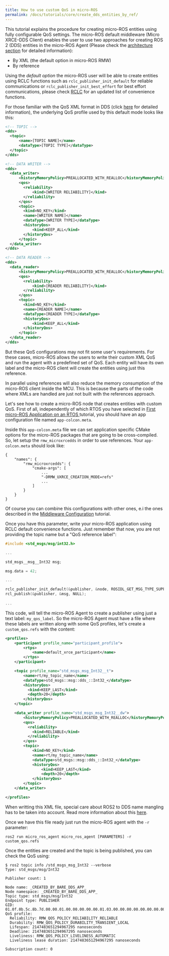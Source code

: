 ```yaml
---
title: How to use custom QoS in micro-ROS
permalink: /docs/tutorials/core/create_dds_entities_by_ref/
---
```



This tutorial explains the procedure for creating micro-ROS entities using fully configurable QoS settings. The micro-ROS default middleware (Micro XRCE-DDS Client) enables the user to use two approaches for creating ROS 2 (DDS) entities in the micro-ROS Agent (Please check the [architecture section](https://micro-ros.github.io/docs/overview/) for detailed information):
- By XML (the default option in micro-ROS RMW)
- By reference

Using the *default option* the micro-ROS user will be able to create entities using RCLC functions such as `rclc_publisher_init_default` for reliable communications or `rclc_publisher_init_best_effort` for best effort communications, please check [RCLC](https://github.com/micro-ROS/rclc) for an updated list of convenience functions.

For those familiar with the QoS XML format in DDS (click [here](https://fast-dds.docs.eprosima.com/en/latest/fastdds/dds_layer/core/policy/policy.html) for detailed information), the underlying QoS profile used by this default mode looks like this:

```xml
<!-- TOPIC -->
<dds>
  <topic>
      <name>[TOPIC NAME]</name>
      <dataType>[TOPIC TYPE]</dataType>
  </topic>
</dds>

<!-- DATA WRITER -->
<dds>
  <data_writer>
      <historyMemoryPolicy>PREALLOCATED_WITH_REALLOC</historyMemoryPolicy>
      <qos>
        <reliability>
            <kind>[WRITER RELIABILITY]</kind>
        </reliability>
      </qos>
      <topic>
        <kind>NO_KEY</kind>
        <name>[WRITER NAME]</name>
        <dataType>[WRITER TYPE]</dataType>
        <historyQos>
            <kind>KEEP_ALL</kind>
        </historyQos>
      </topic>
  </data_writer>
</dds>

<!-- DATA READER -->
<dds>
  <data_reader>
      <historyMemoryPolicy>PREALLOCATED_WITH_REALLOC</historyMemoryPolicy>
      <qos>
        <reliability>
            <kind>[READER RELIABILITY]</kind>
        </reliability>
      </qos>
      <topic>
        <kind>NO_KEY</kind>
        <name>[READER NAME]</name>
        <dataType>[READER TYPE]</dataType>
        <historyQos>
            <kind>KEEP_ALL</kind>
        </historyQos>
      </topic>
  </data_reader>
</dds>

```

But these QoS configurations may not fit some user's requirements. For these cases, micro-ROS allows the users to write their custom XML QoS and run the agent with a predefined set of QoS. Each entity will have its own label and the micro-ROS client will create the entities using just this reference.

In parallel using references will also reduce the memory consumption of the micro-ROS client inside the MCU. This is because the parts of the code where XMLs are handled are just not built with the references approach.

Let's see how to create a micro-ROS node that creates entities with custom QoS. First of all, independently of which RTOS you have selected in [First micro-ROS Application on an RTOS
](https://micro-ros.github.io/docs/tutorials/core/first_application_rtos/) tutorial, you should have an app configuration file named `app-colcon.meta`.

Inside this `app-colcon.meta` file we can set application specific CMake options for the micro-ROS packages that are going to be cross-compiled. So, let setup the `rmw_microxrcedds` in order to use references. Your `app-colcon.meta` should look like:

```
{
    "names": {
        "rmw_microxrcedds": {
            "cmake-args": [
                ...
                "-DRMW_UXRCE_CREATION_MODE=refs"
                ...
            ]
        }
    }
}
```

Of course you can combine this configurations with other ones, e.i the ones described in the [Middleware Configuration](https://micro-ros.github.io/docs/tutorials/core/microxrcedds_rmw_configuration/) tutorial.

Once you have this parameter, write your micro-ROS application using RCLC default convenience functions. Just remember that now, you are not providing the topic name but a "QoS reference label":

```c
#include <std_msgs/msg/int32.h>

...

std_msgs__msg__Int32 msg;

msg.data = 42;

...

rclc_publisher_init_default(&publisher, &node, ROSIDL_GET_MSG_TYPE_SUPPORT(std_msgs, msg, Int32), "my_qos_label");
rcl_publish(&publisher, &msg, NULL);
 
...
```

This code, will tell the micro-ROS Agent to create a publisher using just a text label: `my_qos_label`. So the micro-ROS Agent must have a file where these labels are written along with some QoS profiles, let's create a `custom_qos.refs` with the content:

```xml
<profiles>
    <participant profile_name="participant_profile">
        <rtps>
            <name>default_xrce_participant</name>
        </rtps>
    </participant>

    <topic profile_name="std_msgs_msg_Int32__t">
        <name>rt/my_topic_name</name>
        <dataType>std_msgs::msg::dds_::Int32_</dataType>
        <historyQos>
          <kind>KEEP_LAST</kind>
          <depth>20</depth>
        </historyQos>
    </topic>

    <data_writer profile_name="std_msgs_msg_Int32__dw">
        <historyMemoryPolicy>PREALLOCATED_WITH_REALLOC</historyMemoryPolicy>
        <qos>
          <reliability>
            <kind>RELIABLE</kind>
          </reliability>
        </qos>
        <topic>
            <kind>NO_KEY</kind>
            <name>rt/my_topic_name</name>
            <dataType>std_msgs::msg::dds_::Int32_</dataType>
            <historyQos>
                <kind>KEEP_LAST</kind>
                <depth>20</depth>
            </historyQos>
        </topic>
    </data_writer>

</profiles>
```

When writting this XML file, special care about ROS2 to DDS name mangling has to be taken into account. Read more information about this [here](http://design.ros2.org/articles/topic_and_service_names.html#mapping-of-ros-2-topic-and-service-names-to-dds-concepts).

Once we have this file ready just run the micro-ROS agent with the `-r` parameter:

```
ros2 run micro_ros_agent micro_ros_agent [PARAMETERS] -r custom_qos.refs
```

Once the entities are created and the topic is being published, you can check the QoS using:

```
$ ros2 topic info /std_msgs_msg_Int32 --verbose
Type: std_msgs/msg/Int32

Publisher count: 1

Node name: _CREATED_BY_BARE_DDS_APP_
Node namespace: _CREATED_BY_BARE_DDS_APP_
Topic type: std_msgs/msg/Int32
Endpoint type: PUBLISHER
GID: 01.0f.0b.5c.8b.7d.00.00.01.00.00.00.00.00.01.03.00.00.00.00.00.00.00.00
QoS profile:
  Reliability: RMW_QOS_POLICY_RELIABILITY_RELIABLE
  Durability: RMW_QOS_POLICY_DURABILITY_TRANSIENT_LOCAL
  Lifespan: 2147483651294967295 nanoseconds
  Deadline: 2147483651294967295 nanoseconds
  Liveliness: RMW_QOS_POLICY_LIVELINESS_AUTOMATIC
  Liveliness lease duration: 2147483651294967295 nanoseconds

Subscription count: 0
```
